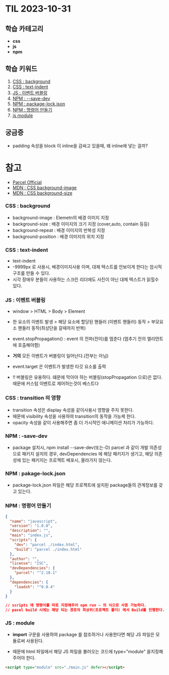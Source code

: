 # TIL 2023-10-31

## 학습 카테고리

- **css**
- **js**
- **npm**

## 학습 키워드

1. [CSS : background](#css--background)
2. [CSS : text-indent](#css--text-indent)
3. [JS : 이벤트 버블링](#js--이벤트-버블링)
4. [NPM : --save-dev](#npm---save-dev)
5. [NPM : package-lock.json](#npm--pakage-lockjson)
6. [NPM : 명령어 만들기](#npm--명령어-만들기)
7. [js module](#module)

## 궁금증

- padding 속성을 block 이 inline을 감싸고 있을때, 왜 inline에 넣는 걸까?

# 참고

- [Parcel Official](https://ko.parceljs.org/)
- [MDN : CSS background-image](https://developer.mozilla.org/en-US/docs/Web/CSS/background-image)
- [MDN : CSS background-size]()

### CSS : background

- background-image : Elemetn의 배경 이미지 지정
- background-size : 배경 이미지의 크기 지정 (cover,auto, contain 등등)
- background-repeat : 배경 이미지의 반복성 지정
- background-position : 배경 이미지의 위치 지정

### CSS : text-indent

- text-indent
- -9999px 로 사용시, 배경이미지사용 이며, 대체 텍스트를 안보이게 한다는 암시적 구조를 만들 수 있다.
- 시각 장애우 분들이 사용하는 스크린 리더에도 사진이 아닌 대체 텍스트가 읽힐수 있다.

### JS : 이벤트 버블링

- window > HTML > Body > Element
- 한 요소의 이벤트 발생 > 해당 요소에 할당된 핸들러 (이벤트 핸들러) 동작 > 부모요소 핸들러 동작(최상단을 갈때까지 반복)
- event.stopPropagation() : event 의 전파(전이)를 멈춘다 (멈추기 전의 엘리먼트에 호출해야함)

- **거의** 모든 이벤트가 버블링이 일어난다.(전부는 아님)
- event.target 은 이벤트가 발생한 타깃 요소를 출력

- !! 버블링은 유용하다. 떄문에 막아야 하는 버블링(stopPropagation 으로)은 없다. 때문에 커스텀 이벤트로 제어하는것이 베스트다

### CSS : transition 의 영향

- transition 속성은 display 속성을 같이사용시 영향을 주지 못한다.
- 때문에 visibility 속성을 사용하여 transition의 동작을 가능케 한다.
- opacity 속성을 같이 사용해주면 좀 더 가시적인 애니메이션 처리가 가능하다.

### NPM : -save-dev

- package 설치시, npm install --save-dev(또는-D) parcel 과 같이 개발 의존성으로 패키지 설치의 경우, devDependencies 에 해당 패키지가 생기고, 해당 의존성에 있는 패키지는 프로젝트 배포시, 올라가지 않는다.

### NPM : pakage-lock.json

- package-lock.json 파일은 해당 프로젝트에 설치된 package들의 관계정보를 갖고 있는다.

### NPM : 명령어 만들기

```json
{
  "name": "javascript",
  "version": "1.0.0",
  "description": "",
  "main": "index.js",
  "scripts": {
    "dev": "parcel ./index.html",
    "build": "parcel ./index.html"
  },
  "author": "",
  "license": "ISC",
  "devDependencies": {
    "parcel": "^2.10.1"
  },
  "dependencies": {
    "loadsh": "^0.0.4"
  }
}

// scripts 에 명령어를 따로 지정해주어 npm run ~ 의 식으로 사용 가능하다.
// pacel build 시에는 해당 되는 경로의 최상위(프로젝트 폴더) 에서 Build를 진행한다.
```

### JS : module

- **import** 구문을 사용하여 package 를 참조하거나 사용한다면 해당 JS 파일은 모듈로써 사용된다.

- 때문에 html 파일에서 해당 JS 파일을 불러오는 코드에 type="module" 을지정해주어야 한다.

```html
<script type="module" src="./main.js" defer></script>
```

